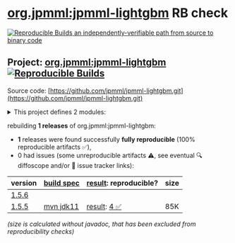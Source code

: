 [org.jpmml:jpmml-lightgbm](https://central.sonatype.com/artifact/org.jpmml/jpmml-lightgbm/versions) RB check
=======

[![Reproducible Builds](https://reproducible-builds.org/images/logos/rb.svg) an independently-verifiable path from source to binary code](https://reproducible-builds.org/)

## Project: [org.jpmml:jpmml-lightgbm](https://central.sonatype.com/artifact/org.jpmml/jpmml-lightgbm/versions) [![Reproducible Builds](https://img.shields.io/endpoint?url=https://raw.githubusercontent.com/jvm-repo-rebuild/reproducible-central/master/content/org/jpmml/jpmml-lightgbm/badge.json)](https://github.com/jvm-repo-rebuild/reproducible-central/blob/master/content/org/jpmml/jpmml-lightgbm/README.md)

Source code: [https://github.com/jpmml/jpmml-lightgbm.git](https://github.com/jpmml/jpmml-lightgbm.git)

<details><summary>This project defines 2 modules:</summary>

* [org.jpmml:jpmml-lightgbm](https://central.sonatype.com/artifact/org.jpmml/jpmml-lightgbm/overview)
* [org.jpmml:pmml-lightgbm](https://central.sonatype.com/artifact/org.jpmml/pmml-lightgbm/overview)
</details>

rebuilding **1 releases** of org.jpmml:jpmml-lightgbm:
- **1** releases were found successfully **fully reproducible** (100% reproducible artifacts :white_check_mark:),
- 0 had issues (some unreproducible artifacts :warning:, see eventual :mag: diffoscope and/or :memo: issue tracker links):

| version | [build spec](/BUILDSPEC.md) | [result](https://reproducible-builds.org/docs/jvm/): reproducible? | size |
| -- | --------- | ------ | -- |
| [1.5.6](https://central.sonatype.com/artifact/org.jpmml/jpmml-lightgbm/1.5.6/pom) | | | |
| [1.5.5](https://central.sonatype.com/artifact/org.jpmml/jpmml-lightgbm/1.5.5/pom) | [mvn jdk11](jpmml-lightgbm-1.5.5.buildspec) | [result](jpmml-lightgbm-1.5.5.buildinfo): [4 :white_check_mark: ](jpmml-lightgbm-1.5.5.buildcompare) | 85K |

<i>(size is calculated without javadoc, that has been excluded from reproducibility checks)</i>
